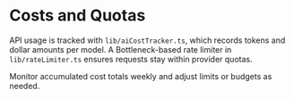 # Costs and Quotas

API usage is tracked with `lib/aiCostTracker.ts`, which records tokens and dollar amounts per model.
A Bottleneck-based rate limiter in `lib/rateLimiter.ts` ensures requests stay within provider quotas.

Monitor accumulated cost totals weekly and adjust limits or budgets as needed.
